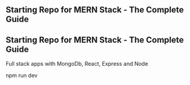 ## Starting Repo for MERN Stack - The Complete Guide
## Starting Repo for MERN Stack - The Complete Guide

Full stack apps with MongoDb, React, Express and Node

npm run dev